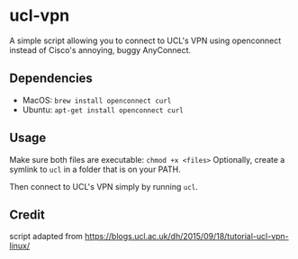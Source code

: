 # ucl-vpn
A simple script allowing you to connect to UCL's VPN using openconnect instead of Cisco's annoying, buggy AnyConnect.

## Dependencies
* MacOS: `brew install openconnect curl`
* Ubuntu: `apt-get install openconnect curl`

## Usage
Make sure both files are executable: `chmod +x <files>`
Optionally, create a symlink to `ucl` in a folder that is on your PATH.

Then connect to UCL's VPN simply by running `ucl`.

## Credit
script adapted from https://blogs.ucl.ac.uk/dh/2015/09/18/tutorial-ucl-vpn-linux/
